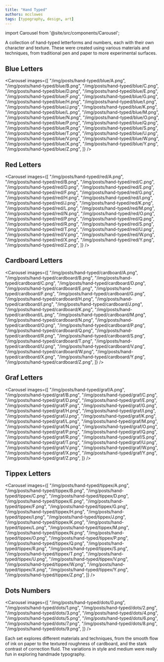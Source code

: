 ```yaml
---
title: "Hand Typed"
authors: mcclowes
tags: [typography, design, art]
---
```


import Carousel from '@site/src/components/Carousel';

A collection of hand-typed letterforms and numbers, each with their own character and texture. These were created using various materials and techniques, from traditional pen and paper to more experimental surfaces.

<!--truncate-->

## Blue Letters

<Carousel 
  images={[
    "/img/posts/hand-typed/blue/A.png",
    "/img/posts/hand-typed/blue/B.png",
    "/img/posts/hand-typed/blue/C.png",
    "/img/posts/hand-typed/blue/D.png",
    "/img/posts/hand-typed/blue/E.png",
    "/img/posts/hand-typed/blue/F.png",
    "/img/posts/hand-typed/blue/G.png",
    "/img/posts/hand-typed/blue/H.png",
    "/img/posts/hand-typed/blue/I.png",
    "/img/posts/hand-typed/blue/J.png",
    "/img/posts/hand-typed/blue/K.png",
    "/img/posts/hand-typed/blue/L.png",
    "/img/posts/hand-typed/blue/M.png",
    "/img/posts/hand-typed/blue/N.png",
    "/img/posts/hand-typed/blue/O.png",
    "/img/posts/hand-typed/blue/P.png",
    "/img/posts/hand-typed/blue/Q.png",
    "/img/posts/hand-typed/blue/R.png",
    "/img/posts/hand-typed/blue/S.png",
    "/img/posts/hand-typed/blue/T.png",
    "/img/posts/hand-typed/blue/U.png",
    "/img/posts/hand-typed/blue/V.png",
    "/img/posts/hand-typed/blue/W.png",
    "/img/posts/hand-typed/blue/X.png",
    "/img/posts/hand-typed/blue/Y.png",
    "/img/posts/hand-typed/blue/Z.png",
  ]}
/>

## Red Letters

<Carousel 
  images={[
    "/img/posts/hand-typed/red/A.png",
    "/img/posts/hand-typed/red/B.png",
    "/img/posts/hand-typed/red/C.png",
    "/img/posts/hand-typed/red/D.png",
    "/img/posts/hand-typed/red/E.png",
    "/img/posts/hand-typed/red/F.png",
    "/img/posts/hand-typed/red/G.png",
    "/img/posts/hand-typed/red/H.png",
    "/img/posts/hand-typed/red/I.png",
    "/img/posts/hand-typed/red/J.png",
    "/img/posts/hand-typed/red/K.png",
    "/img/posts/hand-typed/red/L.png",
    "/img/posts/hand-typed/red/M.png",
    "/img/posts/hand-typed/red/N.png",
    "/img/posts/hand-typed/red/O.png",
    "/img/posts/hand-typed/red/P.png",
    "/img/posts/hand-typed/red/Q.png",
    "/img/posts/hand-typed/red/R.png",
    "/img/posts/hand-typed/red/S.png",
    "/img/posts/hand-typed/red/T.png",
    "/img/posts/hand-typed/red/U.png",
    "/img/posts/hand-typed/red/V.png",
    "/img/posts/hand-typed/red/W.png",
    "/img/posts/hand-typed/red/X.png",
    "/img/posts/hand-typed/red/Y.png",
    "/img/posts/hand-typed/red/Z.png",
  ]}
/>

## Cardboard Letters

<Carousel 
  images={[
    "/img/posts/hand-typed/cardboard/A.png",
    "/img/posts/hand-typed/cardboard/B.png",
    "/img/posts/hand-typed/cardboard/C.png",
    "/img/posts/hand-typed/cardboard/D.png",
    "/img/posts/hand-typed/cardboard/E.png",
    "/img/posts/hand-typed/cardboard/F.png",
    "/img/posts/hand-typed/cardboard/G.png",
    "/img/posts/hand-typed/cardboard/H.png",
    "/img/posts/hand-typed/cardboard/I.png",
    "/img/posts/hand-typed/cardboard/J.png",
    "/img/posts/hand-typed/cardboard/K.png",
    "/img/posts/hand-typed/cardboard/L.png",
    "/img/posts/hand-typed/cardboard/M.png",
    "/img/posts/hand-typed/cardboard/N.png",
    "/img/posts/hand-typed/cardboard/O.png",
    "/img/posts/hand-typed/cardboard/P.png",
    "/img/posts/hand-typed/cardboard/Q.png",
    "/img/posts/hand-typed/cardboard/R.png",
    "/img/posts/hand-typed/cardboard/S.png",
    "/img/posts/hand-typed/cardboard/T.png",
    "/img/posts/hand-typed/cardboard/U.png",
    "/img/posts/hand-typed/cardboard/V.png",
    "/img/posts/hand-typed/cardboard/W.png",
    "/img/posts/hand-typed/cardboard/X.png",
    "/img/posts/hand-typed/cardboard/Y.png",
    "/img/posts/hand-typed/cardboard/Z.png",
  ]}
/>

## Graf Letters

<Carousel 
  images={[
    "/img/posts/hand-typed/graf/A.png",
    "/img/posts/hand-typed/graf/B.png",
    "/img/posts/hand-typed/graf/C.png",
    "/img/posts/hand-typed/graf/D.png",
    "/img/posts/hand-typed/graf/E.png",
    "/img/posts/hand-typed/graf/F.png",
    "/img/posts/hand-typed/graf/G.png",
    "/img/posts/hand-typed/graf/H.png",
    "/img/posts/hand-typed/graf/I.png",
    "/img/posts/hand-typed/graf/J.png",
    "/img/posts/hand-typed/graf/K.png",
    "/img/posts/hand-typed/graf/L.png",
    "/img/posts/hand-typed/graf/M.png",
    "/img/posts/hand-typed/graf/N.png",
    "/img/posts/hand-typed/graf/O.png",
    "/img/posts/hand-typed/graf/P.png",
    "/img/posts/hand-typed/graf/Q.png",
    "/img/posts/hand-typed/graf/R.png",
    "/img/posts/hand-typed/graf/S.png",
    "/img/posts/hand-typed/graf/T.png",
    "/img/posts/hand-typed/graf/U.png",
    "/img/posts/hand-typed/graf/V.png",
    "/img/posts/hand-typed/graf/W.png",
    "/img/posts/hand-typed/graf/X.png",
    "/img/posts/hand-typed/graf/Y.png",
    "/img/posts/hand-typed/graf/Z.png",
  ]}
/>

## Tippex Letters

<Carousel 
  images={[
    "/img/posts/hand-typed/tippex/A.png",
    "/img/posts/hand-typed/tippex/B.png",
    "/img/posts/hand-typed/tippex/C.png",
    "/img/posts/hand-typed/tippex/D.png",
    "/img/posts/hand-typed/tippex/E.png",
    "/img/posts/hand-typed/tippex/F.png",
    "/img/posts/hand-typed/tippex/G.png",
    "/img/posts/hand-typed/tippex/H.png",
    "/img/posts/hand-typed/tippex/I.png",
    "/img/posts/hand-typed/tippex/J.png",
    "/img/posts/hand-typed/tippex/K.png",
    "/img/posts/hand-typed/tippex/L.png",
    "/img/posts/hand-typed/tippex/M.png",
    "/img/posts/hand-typed/tippex/N.png",
    "/img/posts/hand-typed/tippex/O.png",
    "/img/posts/hand-typed/tippex/P.png",
    "/img/posts/hand-typed/tippex/Q.png",
    "/img/posts/hand-typed/tippex/R.png",
    "/img/posts/hand-typed/tippex/S.png",
    "/img/posts/hand-typed/tippex/T.png",
    "/img/posts/hand-typed/tippex/U.png",
    "/img/posts/hand-typed/tippex/V.png",
    "/img/posts/hand-typed/tippex/W.png",
    "/img/posts/hand-typed/tippex/X.png",
    "/img/posts/hand-typed/tippex/Y.png",
    "/img/posts/hand-typed/tippex/Z.png",
  ]}
/>

## Dots Numbers

<Carousel 
  images={[
    "/img/posts/hand-typed/dots/0.png",
    "/img/posts/hand-typed/dots/1.png",
    "/img/posts/hand-typed/dots/2.png",
    "/img/posts/hand-typed/dots/3.png",
    "/img/posts/hand-typed/dots/4.png",
    "/img/posts/hand-typed/dots/5.png",
    "/img/posts/hand-typed/dots/6.png",
    "/img/posts/hand-typed/dots/7.png",
    "/img/posts/hand-typed/dots/8.png",
    "/img/posts/hand-typed/dots/9.png",
  ]}
/>

Each set explores different materials and techniques, from the smooth flow of ink on paper to the textured roughness of cardboard, and the stark contrast of correction fluid. The variations in style and medium were really fun in exploring handmade typography. 